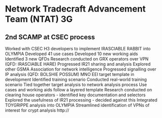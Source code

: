 # Network Tradecraft Advancement Team (NTAT) 3G 

## 2nd SCAMP at CSEC process

Worked with CSEC H3 developers to implement IRASCIABLE RABBIT into OLYMPIA
Developed 41 use cases
Developed 10 new working aids
Identified 3 new QFDs
Research conducted on GRX operators over VPN (QFD: IRASCIABLE HARE)
Progressed IR21 sharing and analysis
Explored other GSMA Association for network intelligence
Progressed signalling over IP analysis (QFD: BOLSHIE POSSUM)
MNO EEI target template in development
Identified training scenario
Conducted real-world training scenario
Tied together target analysis to network analysis process
Use cases and working aids follow a layered template
Research conducted on clearing house operators - identified key documentation and selectors
Explored the usefulness of IR21 processing - decided against this
Integrated TOYGRIPPE analysis into OLYMPIA
Streamlined identification of VPNs of interest for crypt analysis
http://
